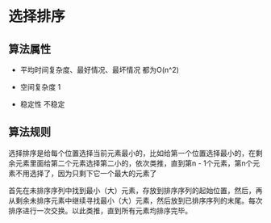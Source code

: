 # 选择排序
## 算法属性
-   平均时间复杂度、最好情况、最坏情况
都为O(n^2)

-   空间复杂度
1

-   稳定性
不稳定

## 算法规则
选择排序是给每个位置选择当前元素最小的，比如给第一个位置选择最小的，在剩余元素里面给第二个元素选择第二小的，依次类推，直到第n - 1个元素，第n个元素不用选择了，因为只剩下它一个最大的元素了  

首先在未排序序列中找到最小（大）元素，存放到排序序列的起始位置，然后，再从剩余未排序元素中继续寻找最小（大）元素，然后放到已排序序列的末尾。每次排序进行一次交换。以此类推，直到所有元素均排序完毕。
